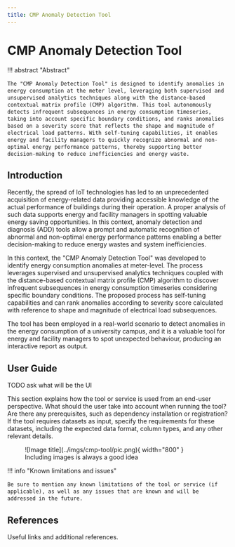 ```yaml
---
title: CMP Anomaly Detection Tool
---
```


# CMP Anomaly Detection Tool

!!! abstract "Abstract"

    The "CMP Anomaly Detection Tool" is designed to identify anomalies in energy consumption at the meter level, leveraging both supervised and unsupervised analytics techniques along with the distance-based contextual matrix profile (CMP) algorithm. This tool autonomously detects infrequent subsequences in energy consumption timeseries, taking into account specific boundary conditions, and ranks anomalies based on a severity score that reflects the shape and magnitude of electrical load patterns. With self-tuning capabilities, it enables energy and facility managers to quickly recognize abnormal and non-optimal energy performance patterns, thereby supporting better decision-making to reduce inefficiencies and energy waste. 

## Introduction

Recently, the spread of IoT technologies has led to an unprecedented acquisition of energy-related data providing
accessible knowledge of the actual performance of buildings during their operation. A proper analysis of such data
supports energy and facility managers in spotting valuable energy saving opportunities. In this context, anomaly
detection and diagnosis (ADD) tools allow a prompt and automatic recognition of abnormal and non-optimal energy
performance patterns enabling a better decision-making to reduce energy wastes and system inefficiencies.

In this context, the "CMP Anomaly Detection Tool" was developed to identify energy consumption anomalies at meter-level.
The process leverages supervised and unsupervised
analytics techniques coupled with the distance-based contextual matrix profile (CMP) algorithm to discover infrequent
subsequences in energy consumption timeseries considering specific boundary conditions. The proposed process has
self-tuning capabilities and can rank anomalies according to severity score calculated with reference to shape and
magnitude of electrical load subsequences.

The tool has been employed in a real-world scenario to detect anomalies in the energy consumption of a university
campus, and it is a valuable tool for energy and facility managers to spot unexpected behaviour, producing an
interactive report as output.

## User Guide

TODO ask what will be the UI

This section explains how the tool or service is used from an end-user perspective. What should the user take into
account when running the tool? Are there any prerequisites, such as dependency installation or registration? If the tool
requires datasets as input, specify the requirements for these datasets, including the expected data format, column
types, and any other relevant details.

<figure markdown="span">
  ![Image title](../imgs/cmp-tool/pic.png){ width="800" }
  <figcaption>Including images is always a good idea</figcaption>
</figure>

!!! info "Known limitations and issues"

    Be sure to mention any known limitations of the tool or service (if applicable), as well as any issues that are known and will be addressed in the future.

## References

Useful links and additional references.


